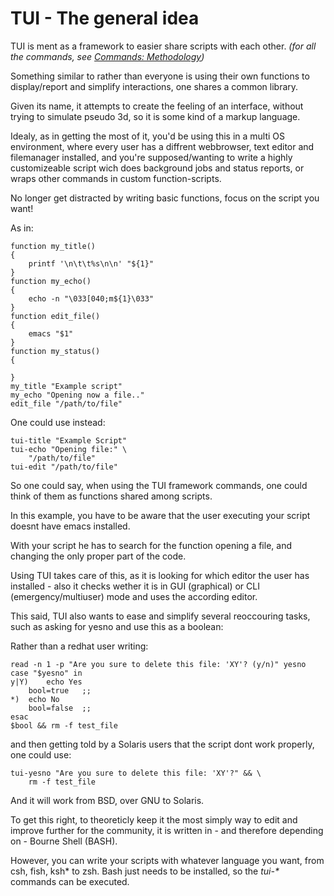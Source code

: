 TUI - The general idea
======================

TUI is ment as a framework to easier share scripts with each other. _(for all the commands, see [Commands: Methodology](https://github.com/sri-arjuna/tui/wiki/Commands:-Methodology-order))_

Something similar to rather than everyone is using their own functions to display/report and simplify interactions, one shares a common library.

Given its name, it attempts to create the feeling of an interface, without trying to simulate pseudo 3d, so it is some kind of a markup language.

Idealy, as in getting the most of it, you'd be using this in a multi OS environment, where every user has a diffrent webbrowser, text editor and filemanager installed, 
and you're supposed/wanting to write a highly customizeable script wich does background jobs and status reports, or wraps other commands in custom function-scripts.

No longer get distracted by writing basic functions, focus on the script you want!

As in:

	function my_title()
	{
		printf '\n\t\t%s\n\n' "${1}"
	}
	function my_echo()
	{
		echo -n "\033[040;m${1}\033"
	}
	function edit_file()
	{
		emacs "$1"
	}
	function my_status()
	{
		
	}
	my_title "Example script"
	my_echo "Opening now a file.."
	edit_file "/path/to/file"

One could use instead:

	tui-title "Example Script"
	tui-echo "Opening file:" \
		"/path/to/file"
	tui-edit "/path/to/file"

So one could say, when using the TUI framework commands, one could think of them as functions shared among scripts.

In this example, you have to be aware that the user executing your script doesnt have emacs installed.

With your script he has to search for the function opening a file, and changing the only proper part of the code.

Using TUI takes care of this, as it is looking for which editor the user has installed - also it checks wether it is in GUI (graphical) or CLI (emergency/multiuser) mode and uses the according editor.

This said, TUI also wants to ease and simplify several reoccouring tasks, such as asking for yesno and use this as a boolean:

Rather than a redhat user writing:

	read -n 1 -p "Are you sure to delete this file: 'XY'? (y/n)" yesno
	case "$yesno" in
	y|Y)	echo Yes
		bool=true	;;
	*)	echo No
		bool=false	;;
	esac
	$bool && rm -f test_file

and then getting told by a Solaris users that the script dont work properly, one could use:

	tui-yesno "Are you sure to delete this file: 'XY'?" && \
		rm -f test_file

And it will work from BSD, over GNU to Solaris.

To get this right, to theoreticly keep it the most simply way to edit and improve further for the community, it is written in - and therefore depending on - Bourne Shell (BASH).

However, you can write your scripts with whatever language you want, from csh, fish, ksh* to zsh.
Bash just needs to be installed, so the _tui-*_ commands can be executed.

